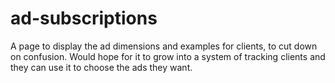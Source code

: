 # ad-subscriptions
A page to display the ad dimensions and examples for clients, to cut down on confusion. Would hope for it to grow into a system of tracking clients and they can use it to choose the ads they want.
